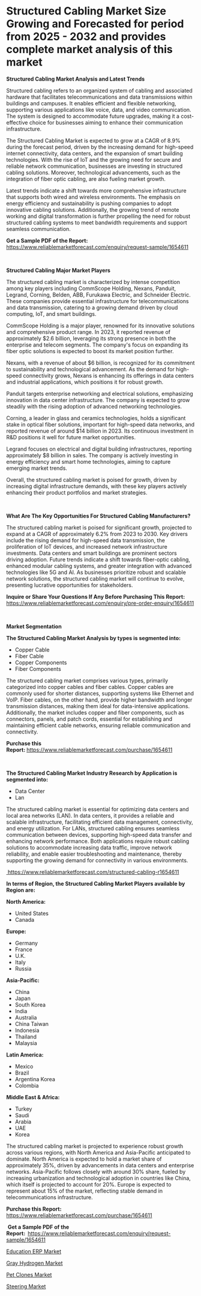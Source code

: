 <p><h1>Structured Cabling Market Size Growing and Forecasted for period from 2025 - 2032 and provides complete market analysis of this market</h1></p><p><strong>Structured Cabling Market Analysis and Latest Trends</strong></p>
<p><p>Structured cabling refers to an organized system of cabling and associated hardware that facilitates telecommunications and data transmissions within buildings and campuses. It enables efficient and flexible networking, supporting various applications like voice, data, and video communication. The system is designed to accommodate future upgrades, making it a cost-effective choice for businesses aiming to enhance their communication infrastructure.</p><p>The Structured Cabling Market is expected to grow at a CAGR of 8.9% during the forecast period, driven by the increasing demand for high-speed internet connectivity, data centers, and the expansion of smart building technologies. With the rise of IoT and the growing need for secure and reliable network communication, businesses are investing in structured cabling solutions. Moreover, technological advancements, such as the integration of fiber optic cabling, are also fueling market growth.</p><p>Latest trends indicate a shift towards more comprehensive infrastructure that supports both wired and wireless environments. The emphasis on energy efficiency and sustainability is pushing companies to adopt innovative cabling solutions. Additionally, the growing trend of remote working and digital transformation is further propelling the need for robust structured cabling systems to meet bandwidth requirements and support seamless communication.</p></p>
<p><strong>Get a Sample PDF of the Report:&nbsp;</strong> <a href="https://www.reliablemarketforecast.com/enquiry/request-sample/1654611?utm_campaign=1080&utm_medium=2&utm_source=Github&utm_content=ia&utm_term=06032025&utm_id=structured-cabling">https://www.reliablemarketforecast.com/enquiry/request-sample/1654611</a></p>
<p>&nbsp;</p>
<p><strong>Structured Cabling Major Market Players</strong></p>
<p><p>The structured cabling market is characterized by intense competition among key players including CommScope Holding, Nexans, Panduit, Legrand, Corning, Belden, ABB, Furukawa Electric, and Schneider Electric. These companies provide essential infrastructure for telecommunications and data transmission, catering to a growing demand driven by cloud computing, IoT, and smart buildings.</p><p>CommScope Holding is a major player, renowned for its innovative solutions and comprehensive product range. In 2023, it reported revenue of approximately $2.6 billion, leveraging its strong presence in both the enterprise and telecom segments. The company's focus on expanding its fiber optic solutions is expected to boost its market position further.</p><p>Nexans, with a revenue of about $6 billion, is recognized for its commitment to sustainability and technological advancement. As the demand for high-speed connectivity grows, Nexans is enhancing its offerings in data centers and industrial applications, which positions it for robust growth.</p><p>Panduit targets enterprise networking and electrical solutions, emphasizing innovation in data center infrastructure. The company is expected to grow steadily with the rising adoption of advanced networking technologies.</p><p>Corning, a leader in glass and ceramics technologies, holds a significant stake in optical fiber solutions, important for high-speed data networks, and reported revenue of around $14 billion in 2023. Its continuous investment in R&D positions it well for future market opportunities.</p><p>Legrand focuses on electrical and digital building infrastructures, reporting approximately $8 billion in sales. The company is actively investing in energy efficiency and smart home technologies, aiming to capture emerging market trends.</p><p>Overall, the structured cabling market is poised for growth, driven by increasing digital infrastructure demands, with these key players actively enhancing their product portfolios and market strategies.</p></p>
<p>&nbsp;</p>
<p><strong>What Are The Key Opportunities For Structured Cabling Manufacturers?</strong></p>
<p><p>The structured cabling market is poised for significant growth, projected to expand at a CAGR of approximately 6.2% from 2023 to 2030. Key drivers include the rising demand for high-speed data transmission, the proliferation of IoT devices, and increased network infrastructure investments. Data centers and smart buildings are prominent sectors driving adoption. Future trends indicate a shift towards fiber-optic cabling, enhanced modular cabling systems, and greater integration with advanced technologies like 5G and AI. As businesses prioritize robust and scalable network solutions, the structured cabling market will continue to evolve, presenting lucrative opportunities for stakeholders.</p></p>
<p><strong>Inquire or Share Your Questions If Any Before Purchasing This Report:</strong> <a href="https://www.reliablemarketforecast.com/enquiry/pre-order-enquiry/1654611?utm_campaign=1080&utm_medium=2&utm_source=Github&utm_content=ia&utm_term=06032025&utm_id=structured-cabling">https://www.reliablemarketforecast.com/enquiry/pre-order-enquiry/1654611</a></p>
<p>&nbsp;</p>
<p><strong>Market Segmentation</strong></p>
<p><strong>The Structured Cabling Market Analysis by types is segmented into:</strong></p>
<p><ul><li>Copper Cable</li><li>Fiber Cable</li><li>Copper Components</li><li>Fiber Components</li></ul></p>
<p><p>The structured cabling market comprises various types, primarily categorized into copper cables and fiber cables. Copper cables are commonly used for shorter distances, supporting systems like Ethernet and VoIP. Fiber cables, on the other hand, provide higher bandwidth and longer transmission distances, making them ideal for data-intensive applications. Additionally, the market includes copper and fiber components, such as connectors, panels, and patch cords, essential for establishing and maintaining efficient cable networks, ensuring reliable communication and connectivity.</p></p>
<p><strong>Purchase this Report:&nbsp;</strong><a href="https://www.reliablemarketforecast.com/purchase/1654611?utm_campaign=1080&utm_medium=2&utm_source=Github&utm_content=ia&utm_term=06032025&utm_id=structured-cabling">https://www.reliablemarketforecast.com/purchase/1654611</a></p>
<p>&nbsp;</p>
<p><strong>The Structured Cabling Market Industry Research by Application is segmented into:</strong></p>
<p><ul><li>Data Center</li><li>Lan</li></ul></p>
<p><p>The structured cabling market is essential for optimizing data centers and local area networks (LAN). In data centers, it provides a reliable and scalable infrastructure, facilitating efficient data management, connectivity, and energy utilization. For LANs, structured cabling ensures seamless communication between devices, supporting high-speed data transfer and enhancing network performance. Both applications require robust cabling solutions to accommodate increasing data traffic, improve network reliability, and enable easier troubleshooting and maintenance, thereby supporting the growing demand for connectivity in various environments.</p></p>
<p><a href="https://www.reliablemarketforecast.com/structured-cabling-r1654611?utm_campaign=1080&utm_medium=2&utm_source=Github&utm_content=ia&utm_term=06032025&utm_id=structured-cabling">&nbsp;https://www.reliablemarketforecast.com/structured-cabling-r1654611</a></p>
<p><strong>In terms of Region, the Structured Cabling Market Players available by Region are:</strong></p>
<p>
    <p> <strong> North America: </strong>
        <ul>
            <li>United States</li>
            <li>Canada</li>
        </ul>
        </p> 
    <p> <strong> Europe: </strong>
        <ul>
            <li>Germany</li>
            <li>France</li>
            <li>U.K.</li>
            <li>Italy</li>
            <li>Russia</li>
        </ul>
        </p> 
    <p> <strong> Asia-Pacific: </strong>
        <ul>
            <li>China</li>
            <li>Japan</li>
            <li>South Korea</li>
            <li>India</li>
            <li>Australia</li>
            <li>China Taiwan</li>
            <li>Indonesia</li>
            <li>Thailand</li>
            <li>Malaysia</li>
        </ul>
        </p> 
    <p> <strong> Latin America: </strong>
        <ul>
            <li>Mexico</li>
            <li>Brazil</li>
            <li>Argentina Korea</li>
            <li>Colombia</li>
        </ul>
        </p> 
    <p> <strong> Middle East & Africa: </strong>
        <ul>
            <li>Turkey</li>
            <li>Saudi</li>
            <li>Arabia</li>
            <li>UAE</li>
            <li>Korea</li>
        </ul>
    </p>
    </p>
<p><p>The structured cabling market is projected to experience robust growth across various regions, with North America and Asia-Pacific anticipated to dominate. North America is expected to hold a market share of approximately 35%, driven by advancements in data centers and enterprise networks. Asia-Pacific follows closely with around 30% share, fueled by increasing urbanization and technological adoption in countries like China, which itself is projected to account for 20%. Europe is expected to represent about 15% of the market, reflecting stable demand in telecommunications infrastructure.</p></p>
<p><strong>Purchase this Report: </strong><a href="https://www.reliablemarketforecast.com/purchase/1654611?utm_campaign=1080&utm_medium=2&utm_source=Github&utm_content=ia&utm_term=06032025&utm_id=structured-cabling">https://www.reliablemarketforecast.com/purchase/1654611</a></p>
<p>&nbsp;<strong>Get a Sample PDF of the Report:&nbsp;&nbsp;</strong><a href="https://www.reliablemarketforecast.com/enquiry/request-sample/1654611?utm_campaign=1080&utm_medium=2&utm_source=Github&utm_content=ia&utm_term=06032025&utm_id=structured-cabling">https://www.reliablemarketforecast.com/enquiry/request-sample/1654611</a></p>
<p><strong></strong></p>
<p><p><a href="https://github.com/cingozascard/Market-Research-Report-List-1/blob/main/education-erp-market.md?utm_campaign=1080&utm_medium=2&utm_source=Github&utm_content=ia&utm_term=06032025&utm_id=structured-cabling">Education ERP Market</a></p><p><a href="https://github.com/gauldvikerm6/Market-Research-Report-List-1/blob/main/gray-hydrogen-market.md?utm_campaign=1080&utm_medium=2&utm_source=Github&utm_content=ia&utm_term=06032025&utm_id=structured-cabling">Gray Hydrogen Market</a></p><p><a href="https://github.com/ardgenoud/Market-Research-Report-List-1/blob/main/pet-clones-market.md?utm_campaign=1080&utm_medium=2&utm_source=Github&utm_content=ia&utm_term=06032025&utm_id=structured-cabling">Pet Clones Market</a></p><p><a href="https://github.com/gdfhhhj/Market-Research-Report-List-7/blob/main/steering-market.md?utm_campaign=1080&utm_medium=2&utm_source=Github&utm_content=ia&utm_term=06032025&utm_id=structured-cabling">Steering Market</a></p></p>